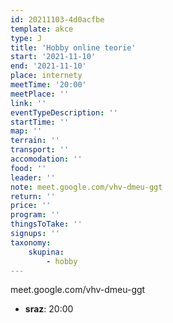 ```yaml
---
id: 20211103-4d0acfbe
template: akce
type: J
title: 'Hobby online teorie'
start: '2021-11-10'
end: '2021-11-10'
place: internety
meetTime: '20:00'
meetPlace: ''
link: ''
eventTypeDescription: ''
startTime: ''
map: ''
terrain: ''
transport: ''
accomodation: ''
food: ''
leader: ''
note: meet.google.com/vhv-dmeu-ggt
return: ''
price: ''
program: ''
thingsToTake: ''
signups: ''
taxonomy:
    skupina:
        - hobby
---
```


meet.google.com/vhv-dmeu-ggt
* **sraz**: 20:00
